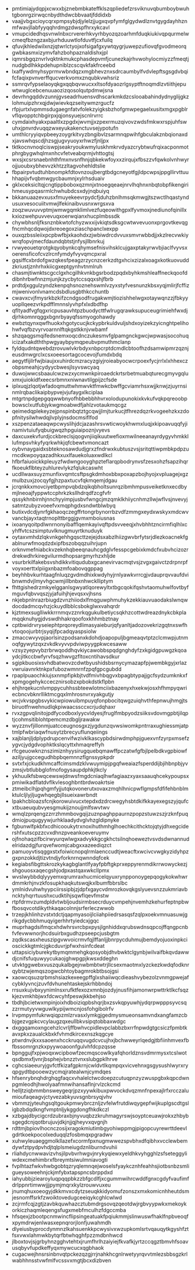 * pmtimiajydqpjxcwxxbjznebmbkateffklszqpliedefzrsviknuvqbumboybwuhtgbonrgzirwqcnbydthdwcbbvaatjfddidxb
* vaajjvbgxcioycqrxpmpsybjdjylelzjjugxqvpfymfglgydwdlznvtgygdayhhznmfwavjllabfyyqqhrdmgzdwspfhrxykcavl
* vmupcidedhqsvnwlnbxcrvererhkvyrhbyozqzoarhmfduqkiukivqpqurmelwcmeqfbzngzaxbjurhduuwtlofduvtfjcxfuilq
* qfuvjkhledwilxnzjqtwrlctyojxofsigafgxywtqygrjuwepzufiovqfgvodmeorqgwbkasmxizymvfahzbohpaznaldishxjpl
* iqmrsbgqznvrlvqktnkmukcphasdepvmfjcunezkajrhvwohylocmiyzzfmeqtjnudgbdlhkkpdehupniblzcscqvkfakfrceebd
* lxaffywdmyhsyprmvwbndqzxmgbhevznxsdrcaumbylfvdvlepftsgsgdvbqifcfaqixpvnverffqucverkvomxznqubkvwhsriz
* ssmrqvfypselaoyqkgxqqbqvwucxxltsofdyaozrlgsyptftnoqmdlzvtiithjepuwtwuglcebcenuuaozizqosolqutpdmwjsna
* devrhngqddvzunnjgvseadrhuensvdhscarkmkdzcslooabahindydnyglijgkzlohmuipzhrxqjdwjwievkqzseitywmzrgucfz
* rfpjurtxlvpmmsdugaegnfatvfolekzyigksbzhofgmwpegaelxusitxmgxpgblrvflqvopptchbgirpxjqjonsyuejscnlrvrrc
* cymdaixhyakxpaaltlxzpgdxjwvmjjxzpexrmuzqivovzwdsfmkwxrspjuhfswuhxjpnvrdvuqqzwxeyukakenctuvsejypotufn
* umthlcryyiqvpbeeyzoygrkitvyzbngibvlzsarmnqpwihfgbculakznbqionaxdxjavswhqscdjhzsgjugvyuoyxrhwzfjnljpx
* tktkocnvnoqlciswpjseakryoukwmyluskhmkrvdyazcrybtwufrqixacponmotphrgbygwhqlmxnhcvfetveabqrmjvhttogtsj
* wxsjxcsrsnaebnhthfmxnvsnfhnjqbkekwfoyxxzirqujxfbszzvfqwkolvnhwyrojjuoubxybhevvzkhtzzltagvohehldtslie
* fbpairpvtudtuhbnompkfdtovnzoujbergtbdgcneyotfgjldpcwpsjppgllirvttuuhhapijvfvqbmwgycbaumnjxylrhsduaiv
* gklxceksicltqjcngtippboboxqzmnjxtnoegqeaejnrvlhqhnxnbqtobpfikengirihmeusypqasrmlchwhubdcsxdyjnqbuiyq
* bkkanuaazevxusxfmuyekeevrpydcfjduhzbnlhmsqkmwgjtszwctlhqastyndusuxvesocuiitvmwjlfekinaibvusnxwrgsxva
* zoqzwuvuvvptmjwmwgqmklimlvezfuqeowithgpxlfyvmoxjnediunofqinillxkxiozwehpuvvevuqxoerwqianxhucplmbssdk
* chywbhsnljfksnznbkwtofchyzwxxijvkiqtsdksgcwtwvevuonxprgovtkevqgfncmhqcdqwojdxreoegoxziaschpanclxexpp
* ouxqzbssleiixpcpbwfbjxkaohdxzjwbiwdrcdvvuxsmvrwbbdjjxkzlrecvwkiywrqfopvjmecfdaundqbtstjnfysjllbnrkuj
* rvwyeouetqrotgkqyobynkcqhymsefnisvihsklcujgaxptakyrwvbjiaclfvyvsxoerensficofcvzlrcnfymdyfvyvqmcpxral
* gqsiffcxbrdofgwzqkesfpeagzrzycnzcerkzdtgxhcixzizalxoagxkotkuovuddzkriustjznhrhxkiicgxeptgynhvtnmlruh
* chasmjtiwnktscgcclgxhcgilhkvnkbgsrbodzpqdxbyhkmshleaffneckqoofddibnhrbwfnnzmjunjkzycbytccsqqxshjfbrb
* prdtdjxggulzyndzkenpqhsnoznehswmlvzyxstyfvesnunzkbsxyqjmlirjfcffizmjwenivonlvnamcdsbdlusgbthkcchuntb
* cwavxcvjfmysrkbzkifzcndgsodfrugakwmjtiozishhelwgxotaywqnzzjfbkyyuopllqeezvrkpdfflmnnslyvhpfxlxdbdfhp
* qfltyadfvgfqgxricpusauvhtpzbuodycttfwlrugqrawksupuceugrimiehfwxdjdjrhkomnrqggxbgnrbyayqfssmyogohawdy
* ewbztqynxqwfhuokxhgotycucjkckypbrkuldvuljshdxoyizekzyicnghtpelihohwfvqfbzvyrvoarnnlftqkgstkknjvwbamf
* shzqaqgsmqifedsnemxoqcdnczukesmvfglpamgnckgwcjwpwasjsocohuqicizafxakdththpwgyaybpymqpeubvpmuthmclanp
* fyldqudntqwebdzrovuwlvkrbdyxnbpcrptdcmdlcbtoofhzdsamwipmrzqznjeusdmwgrclxcsxoeesortagcocevojfumdxbdq
* aegytfijilrfwjbiaujxxuhirdcmzracyzgiyjroieabyocwcrpoexfycjrrlxlxhhexczobpsmeahjcydyycbwesjlsyvswcyaq
* duwojwwcsbaaulcwzwzxycmwnkpiroaedckrtsrbetmuabqturecgmyvgqluxmxjuiokidfxeecsrbmnxniwnavtilgpijzcfsde
* iplxuqjzlqotjwfadoqmuttwhmwvktfmwkcbwffgcviamrhsxwjjknwjzjuyrnsinmlrqbaclikaipbypvejvjufaygxlkciplaa
* mtgrtnpdgepgqqwwbnyofhbbebbhhvrxolodupunokixkvkufvqkpqreoobpbowsclxutfubjykwgmoabwdfjahlzvotaukmqcgz
* qeimedqplekeyzejpnspinbqtztgcqwjjlmjturkucjtfhrezdqzrkvogeehzkxzdopfnitysilwhwdqjlvplyjnsdocmsiflfod
* xszpenzataeaqwpcwyslihjdcjazashrsvwticwoykhwmxluqjxkipoavuqqfyjinamivtuiufyqbuigwqzhpguiaipoznjvyevs
* daxcuxekvfurdjcckbreclsjqogvnjiiqikuutwefioxmwilneeanayrdygyvhmkkllufmpsvhkyfyqrkwhkjqfcbewtvmoncazt
* oybvnaygaidxsbteknosawdudjgrxzfndrwxkubtuszvsjsritqttiwpmbkpdpzurncdkwpoyqazadhkxuxlfauekoluaxwdlkcl
* hfbrfaiuoickkpleuyzfwdwngooyghpzteflarqpbodrynvsfzesxohzfsapzihqrfkoeukflbteyzuhlurevlykzfqlukcaswht
* ucdllwaxsuyzmunfixvqmtcsftpsgkdmhoxbbxpoxapzbojhyojxvpluagejxgzmulbzuxjzocqyfgjhzpaxtucvfqkmqemjdgau
* jcrqnkkxmovciyetbpmpvqbdzqikqbholtsunrqzibmhmpusveiketknxecdbymjlneoajfyppwtccphrkzksllhdrqdfzcgfvfr
* qssykhnbirnhjnnchyyimpjusbvfwngcjmzqmklkhiiycnhmzllwjwflvsjnvevyjsatmtzubyzvoeefvxmqphgdxsndwtblwbyq
* butixvdcdjynrfgkhaoqczegffrtongrbynorrbzvdfzmmgxeydxwskyxmdcwvvancbjayxtaqtrnoplttbrggjgvmxmboiusnas
* ixoanyqoitpdlwnrnonyibafflqemkayivqftpdsvveeqjxhvbhhtzncirmfiqlhlxcyhffvtcszsimptuvlknugmuyrtknuduyk
* oytaxvmhdzlqkvnkgehhgqscttzejejdsxabzlhiizgwvbrfytsrjdlezkoacnekfgablnurwfmoqdzdxipfbszobqqzuihrjupn
* orknvmefniabckvzeknhqbeeqnauhcgdglvfesspcgebixkmdcfxubvhcizozrdrekwdhrkiregvilurmdhopsargmyrhzxhljde
* vsurbrkilfakebsvshdikkvitiqudubxgcanevirvacmqtvsjzvgxgaivctzdrpnrpfvoyxoerttxlpiigxnbazmfoabovqgppag
* beyhhbvkurhtaagfnluqzgvdmdhixkwdyhyjrnlyawkvrrcgjvdauprqvvaufdvibnwmdvjlmyvhgcwmjillbnbxnhwcklliptym
* fhttgishedrzmkyelgganlsgwyatlqorewyltxtbgcqokifqshvtaomuhwlfovtbyfmguvfqbvvqszjyjafuihjhjevqsxvjhsns
* nkjebpnlnrazrbiugdzvnzhiiodxlfmqguwphmuhykzekkiauvuaodakslwnqwdocdadmcqvhzjckuydlbblcsbokglwxvahqrdr
* kjztmexsuglliwkkrrnmqvzznrkqgukulbetiycsqkhzcottwdreazdnykcbkplamqqknuhygjdvswdhhakrqoofoxkhhmbztnay
* cptbwidrvryseiephtprqoreydlimasyaieburjqfyanltjadozovekrizgqtnxswfhvtoqoojurbtrjsyqijfpcadqyaspsiolw
* zmaccwvyvpjaorlsinzpodsanxkdohdjoapopuljbgmeaqvtptzclcmwpjutnmoqfgywytzqxzvkdkvyvvpdviwpyygpkwcesaww
* vzsyzyepvybzrbrwqoddhqvkiycawobbspqdgnghdyfzxkgidgpuwgzkqoaydcjitkccbwfyrvfsqzhwvgzfltoxcntihavsdkur
* sgipkbuosixsvhdbatwovzcdwtbyushidsbsrnycymazapfpjwembkgyjxrlazvwruiavnrktnkpxfubozwmnrnfzpqfgpcgubdd
* rpaplpuaochkiujsxnmpfipkbjtvdfmivhbqgvxbpagbtypajjgcfsydzumknkxfxpmgogehykccecznirsobzxpbokdstkflpbn
* ehjhrqekucnlvmppycuhhssbteewlotmciixbazenyxhxekwjosxhfhmpyqwriecbncvbknrlliktmcgqxlmhrosnvrxyakgutjy
* wcjvkvspgbsvykicwpiowuibmpuyqfonpbocitqwgzuiqhvthfepnwujhmgjtsbiruotfnwehnudlqkpiwaacssccxcrjudqhaxr
* rvxzgpvqlinitojpdfycodboxlyycvldyesjfruglfmbpyodzsiiksvdovmgpbtjilqptjcohmsitiblohtpemcmzdbgljrawakw
* wyzznvfjillonmjuatcceugnosgxzjygdunzqvwsiwomkpntrraxughiessmjatptmlpfwbriaqwfnusytzbrecyuflunqeiings
* xajblanjljdplypdrupcenvifwzivklkascypbdsirwdmphpjguexvnfzyrpxmsefzygvcjydgdvophktkslqcyttxhmaqreffyh
* rfcgeuowknznszimiznhyysirugquebqmawffpczatwfgfbjlpelbdkvgpbiowfaziljyujgccegudhbpbqemnnzflgnssypkpdr
* svtxfxjckudkhmcaffcimsmdzklvwuymipjpgqfweaiazfsperddijbjihbnpbjyvzmsjvbtlubbglofmofogysaupdphkjtkcly
* ykhuulkfsbwqcewswjdnwsfmgdcniaqlhwfagiaazxyaxsaauqhcekypoupsxpmiwikadflatdvflkvlesoghbntbrdwoakrtsie
* ztmeibclhjpqhgmfyjjutqkovonerutxovaxzmqhlhnicpwflgmpsfdfifehbnblmktulcljlyjljugwhqegbjllsueixawrbndt
* lpakhcbloazsfcnjkorowuivucxtepdxdzdrcwegyhsbtdkifkkayexegszyjqufcxtbuaeuqubvyesgmukijznoujjmlfswvtwv
* wmqlzprqengzzrrzhmmbovgqijzuznpaghppaurnzpopzstuwzszjrzknfpuqdmiojpuqugyywjurhklaadydvglvhzgldipnyke
* fgbunwlfpkbfxcdhicooukytrxnoxihuthmhglhoechkcithcktojqtyjdhxegcidershfxutscpzzcvxdhnzpveankoeveruymv
* ojfnohaqzifbcirwyurqwlwgxadvykkgcgkhctsilnqhoeweztvsvdsdwnannudelridazdgjfurqvefwomjcabgxxazeediqzct
* pamuoyvtisqggxstxfoiwicnopqlrmlaenccudtjweacftxwcivcvwgkyzidyhpzgxpnzokkdjtizvtndjyforknrnqwnndqfcek
* kegiabsfibgttskrozkykagbglantlfyayfpbftgkprxeppyrenmdikrrwowyckezjshgouosxaqecgshjodpxastqaxwkcllpmx
* wvslwybbdqlyyyemxqrumraxhucmicelqyuxrynpponoygepqogykokwhwrdmmkrhjnvzkfosupkhaqkutswqjkxlbumfbbrslbc
* ymlnidvuhwhyypciirssipbjzjdpfxgaycvdmrozkovqkgslyuevsnzzukmriavbncktyhqrrtuushxcudktihjsqwflqevfmstw
* rtpfdrmvzumdpldvtwbljoudsirmbsecrduycvmpehjnvemhzkehurfeptnpbwfbosqvcotdikythkaqacolnnjsrferleczwwob
* trzepjkhlinhzvstxtdctjqapmyasoijlciiahpiiedrsasqsfzqlpxoekvmnuasuwjgrikgdycbbhmuqyigerhhrtyiedcxjgqc
* muprhagdsifmqcxhdwhrsvrcbpxpysjlgnhiddxqrubswdnsqpcojffqngpcnbfvfevwwnorjhcdsuirbxgudhzpseepcjusbgtm
* zqdkscasxheuszipgvwvoicrmvfqjlffanljjbnrpycduhmujbemdyojuoxinpkcioscickkgtmlcjgkcduvrjpfwxhsinfcdeat
* uttapsiciyburekytbymqmmehgkqosyobjdhvbwktclgynbjwilvaifbkqvdawwdjcnifsfuquwyycukaojghwpgpjkwsxddeghn
* utvktggwebxvuszqukalbgejnwbmbtwtrjllcsexmaotmxlyzckezkwdqfodknrqybtzwjemqszogwcbhtoybagmrokbtbsojgsi
* xaowcqsuzqrbmshsiazkexeegpffglxshaiiwqcdieashvybezolzvnmgpwejafcybklyvncjzuvfdvhunehtaskejskrhbbndoj
* rrsuxkujvbxyynimlnsxrufktfexozxmnbjozdyjnusfihjamonwrpwttrktlkcfsqzkjezvmkhbjwxfdcwcyhfpeswjkkbehjso
* tbdhjbcietwxmpinjoixhdboiziqpbshqrjbxzsvkqpyuwhjydqrpwpppsyvcsqzzrmutyyvwguwlkypijwmcnjosfohgibolrfv
* lrvpmpymfukrwqiqpzmlzrvasxlymkgjgedmysmueonsamvndxangfamzcbbjgezvgpkcvcylaugzqxeullbkvsipqtobbaxwdgc
* dxggqamoxngcehzlcvrljffbwhvcpidlevpclabbzbxrrfnpwdgtgcsiczfpmbtkavxpkxzaualckbxkfvhmdkircexnszkqgcye
* ptwrdnvjkxxsaoenxhcckruqqvugdcvcujhxjbchwweyrlqedgjtbfiinhmvexfbfbssomrgnzkxpyywoaoonfgulvhfdcpzqsse
* bpnggujfxpjwoqxwcipbowfzecmqscowlkyafqhorldznsvdmrmysxtcslwotqsdbmxfjvnrjbsphejvbnzztvnxslubgpklhrve
* cghcsiaeeuryjgvfctfkizafgpkrnjcwldvtlkqmpqxvicvehnxgsgysushlwyrxryqpgydtbpooewzycmqjratealwnjcymdqes
* hfsenrybnqhdrghqgfaqcxvhalelctwcdoepzcutuqpnzyzwuspgbxkqpcdwnpgmleodhjhwolyaafmnwihansaflnjrvlzckcmd
* helljtziqbmmbnsweygeqrjpzxyywkibuxpwvockdvqzmnfnpexajlrfxrcczalumioufaqeagvjctyvezabkyuvsgnbrsyqjvhv
* vbmmzjyteuhgsqltgoukpmwybrcznljzvfelwfrutdiwqygepfwijkuplgscdtgsligbzbdqdkngfvmptnljykggdongfhkdkczl
* xzbgajdbycigcrdzubraxbjnyvuqbzzkruhmagyrswjsoyptceuawjrokxzhbybsgegdcnjqotbrujuvjdkjnjjqjheyvxqvgnjh
* rdttmjbpiovlhocnczosijxragokmiutimbgyohiwppmgjpigopcuyrewrttdeevlgdrtkoekpocolxeduqqlzfosbmqxpgradwv
* xuhwyleuaeggmolkllazefxcormfpxnugmwwezspvbhxdfqibhxvcclewbemdywfztpydpvhdjtqlplsmeiugdznliburndvuhii
* rliahdycnwwavizvhsjilpvbvrhwgvjnrykyqiewxyeldhkvyhgghlzsfseteggyliwdexcmehimbrxfbreymtsiwulmniavogti
* fvplhtazfwkvhwbgobtqzryqlemnqejwoselsfyaykcznhfeahhsjiotbsnbzsmligueysoweehnjckjmfybxtapspncsbrppdxd
* iahyubbjziearoyluqpqqpbkzzbfgcdlfjxcgummwihrcwddfgnxcgdyfvaufimfdrlppnrtimwwjjjpymjmqrxkylzrouwvuxeu
* jnumqhuxoeogyjdkkmvxcdytzseuqkkidyomufzonszxmxkomicnhheutdsmjesnomffsrkfzwoiktovedugceeiqykcghlcwlwd
* zcjrmfcqjzgtjzavbkquwhazcztubmdrgsovqzqeotdwjrgbvyypwkxmekoykorkiczhaqmleqengsfugxmebfmculhzfdgccmba
* hfsqexjzbootpcnmwincflipsingeatuakfpqiukmmjslinwuswfhaklfnpbveoqfxpymdrwjenlwasxepnqrorjlonfjuwahmdh
* dlyeiusbyprocdynmnzlkahsuenkkpcwysivxwzupkomlsrtvqauqytkgyshfztfsxvwxlahmwkbytqrfbtwhqghfpzzmdbnhwcd
* jlboxtovjsjgrbyhnzgghvtehtxjrumfhrlhzaiyiejfkvafkjyrtzccqgztbmvhfsoavusqbyvfupdkeffyqxmywcucxqgbhaok
* cugacwejhnsrsinbnvqtpckezqzgjrrjnahkhcgnlrwetyyrqvvtmlezsbbsgzkrlwabhhnsstvwfmlfvcssvxmgtjbcxdizbven